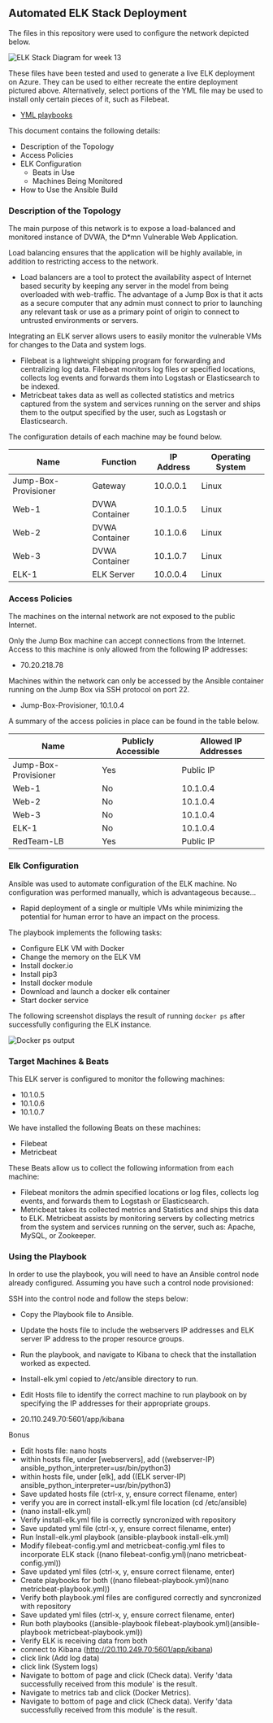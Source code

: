 ## Automated ELK Stack Deployment

The files in this repository were used to configure the network depicted below.

![ELK Stack Diagram for week 13](https://github.com/Equinox0287/Cyber-Security/blob/main/Diagrams/Draw-iO_13F.PNG)

These files have been tested and used to generate a live ELK deployment on Azure. They can be used to either recreate the entire deployment pictured above. Alternatively, select portions of the YML file may be used to install only certain pieces of it, such as Filebeat.

  - [YML playbooks](https://github.com/Equinox0287/Cyber-Security/tree/main/Ansible)

This document contains the following details:
- Description of the Topology
- Access Policies
- ELK Configuration
  - Beats in Use
  - Machines Being Monitored
- How to Use the Ansible Build


### Description of the Topology

The main purpose of this network is to expose a load-balanced and monitored instance of DVWA, the D*mn Vulnerable Web Application.

Load balancing ensures that the application will be highly available, in addition to restricting access to the network.
- Load balancers are a tool to protect the availability aspect of Internet based security by keeping any server in the model from being overloaded with web-traffic. The advantage of a Jump Box is that it acts as a secure computer that any admin must connect to prior to launching any relevant task or use as a primary point of origin to connect to untrusted environments or servers.

Integrating an ELK server allows users to easily monitor the vulnerable VMs for changes to the Data and system logs.
- Filebeat is a lightweight shipping program for forwarding and centralizing log data. Filebeat monitors log files or specified locations, collects log events and forwards them into Logstash or Elasticsearch to be indexed.
- Metricbeat takes data as well as collected statistics and metrics captured from the system and services running on the server and ships them to the output specified by the user, such as Logstash or Elasticsearch. 

The configuration details of each machine may be found below.

| Name                 | Function     | IP Address | Operating System |
|----------------------|--------------|------------|------------------|
| Jump-Box-Provisioner | Gateway      | 10.0.0.1   | Linux            |
| Web-1                |DVWA Container| 10.1.0.5   | Linux            |
| Web-2                |DVWA Container| 10.1.0.6   | Linux            |
| Web-3                |DVWA Container| 10.1.0.7   | Linux            |
| ELK-1                | ELK Server   | 10.0.0.4   | Linux            |

### Access Policies

The machines on the internal network are not exposed to the public Internet. 

Only the Jump Box machine can accept connections from the Internet. Access to this machine is only allowed from the following IP addresses:
- 70.20.218.78

Machines within the network can only be accessed by the Ansible container running on the Jump Box via SSH protocol on port 22.
- Jump-Box-Provisioner, 10.1.0.4

A summary of the access policies in place can be found in the table below.

| Name                 | Publicly Accessible | Allowed IP Addresses |
|----------------------|---------------------|----------------------|
| Jump-Box-Provisioner | Yes                 | Public IP            |
| Web-1                | No                  | 10.1.0.4             |
| Web-2                | No                  | 10.1.0.4             |
| Web-3                | No                  | 10.1.0.4             |
| ELK-1                | No                  | 10.1.0.4             |
| RedTeam-LB           | Yes                 | Public IP            |

### Elk Configuration

Ansible was used to automate configuration of the ELK machine. No configuration was performed manually, which is advantageous because...
- Rapid deployment of a single or multiple VMs while minimizing the potential for human error to have an impact on the process.

The playbook implements the following tasks:
- Configure ELK VM with Docker
- Change the memory on the ELK VM
- Install docker.io
- Install pip3
- Install docker module
- Download and launch a docker elk container
- Start docker service

The following screenshot displays the result of running `docker ps` after successfully configuring the ELK instance.

![Docker ps output](https://github.com/Equinox0287/Cyber-Security/blob/main/Images/ELK_Screenshot_part-4_Step-9.PNG)

### Target Machines & Beats
This ELK server is configured to monitor the following machines:
- 10.1.0.5
- 10.1.0.6
- 10.1.0.7

We have installed the following Beats on these machines:
- Filebeat
- Metricbeat

These Beats allow us to collect the following information from each machine:
- Filebeat monitors the admin specified locations or log files, collects log events, and forwards them to Logstash or Elasticsearch.
- Metricbeat takes its collected metrics and Statistics and ships this data to ELK. Metricbeat assists by monitoring servers by collecting metrics from the system and services running on the server, such as: Apache, MySQL, or Zookeeper.

### Using the Playbook
In order to use the playbook, you will need to have an Ansible control node already configured. Assuming you have such a control node provisioned: 

SSH into the control node and follow the steps below:
- Copy the Playbook file to Ansible.
- Update the hosts file to include the webservers IP addresses and ELK server IP address to the proper resource groups.
- Run the playbook, and navigate to Kibana to check that the installation worked as expected.

- Install-elk.yml copied to /etc/ansible directory to run.
- Edit Hosts file to identify the correct machine to run playbook on by specifying the IP addresses for their appropriate groups.
- 20.110.249.70:5601/app/kibana

Bonus

- Edit hosts file: nano hosts
- within hosts file, under [webservers], add ((webserver-IP) ansible_python_interpreter=usr/bin/python3)
- within hosts file, under [elk], add ((ELK server-IP) ansible_python_interpreter=usr/bin/python3)
- Save updated hosts file (ctrl-x, y, ensure correct filename, enter)
- verify you are in correct install-elk.yml file location (cd /etc/ansible)
- (nano install-elk.yml)
- Verify install-elk.yml file is correctly syncronized with repository
- Save updated yml file (ctrl-x, y, ensure correct filename, enter)
- Run Install-elk.yml playbook (ansible-playbook install-elk.yml)
- Modify filebeat-config.yml and metricbeat-config.yml files to incorporate ELK stack ((nano filebeat-config.yml)(nano metricbeat-config.yml))
- Save updated yml files (ctrl-x, y, ensure correct filename, enter)
- Create playbooks for both ((nano filebeat-playbook.yml)(nano metricbeat-playbook.yml))
- Verify both playbook.yml files are configured correctly and syncronized with repository
- Save updated yml files (ctrl-x, y, ensure correct filename, enter)
- Run both playbooks ((ansible-playbook filebeat-playbook.yml)(ansible-playbook metricbeat-playbook.yml))
- Verify ELK is receiving data from both
- connect to Kibana (http://20.110.249.70:5601/app/kibana)
- click link (Add log data)
- click link (System logs)
- Navigate to bottom of page and click (Check data). Verify 'data successfully received from this module' is the result.
- Navigate to metrics tab and click (Docker Metrics). 
- Navigate to bottom of page and click (Check data). Verify 'data successfully received from this module' is the result.
